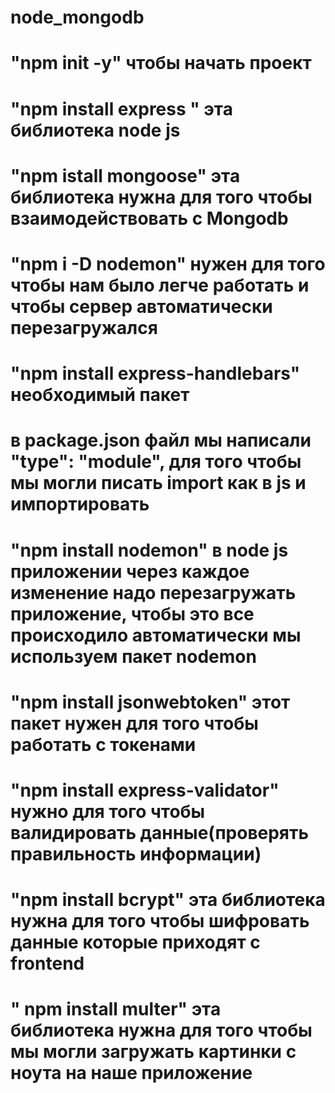 # node_mongodb

# "npm init -y" чтобы начать проект 
# "npm install express " эта библиотека node js
# "npm istall mongoose" эта библиотека нужна для того чтобы взаимодействовать с Mongodb
# "npm i -D nodemon" нужен для того чтобы нам было легче работать и чтобы сервер автоматически перезагружался
# "npm install express-handlebars" необходимый пакет
# в package.json файл мы написали "type": "module", для того чтобы мы могли писать import как в js и импортировать 
# "npm install nodemon" в node js приложении через каждое изменение надо перезагружать приложение, чтобы это все происходило автоматически мы используем пакет nodemon
# "npm install jsonwebtoken" этот пакет нужен для того чтобы работать с токенами
# "npm install express-validator" нужно для того чтобы валидировать данные(проверять правильность информации)
# "npm install bcrypt" эта библиотека нужна для того чтобы шифровать данные которые приходят с frontend
# " npm install multer" эта библиотека нужна для того чтобы мы могли загружать картинки с ноута на наше приложение